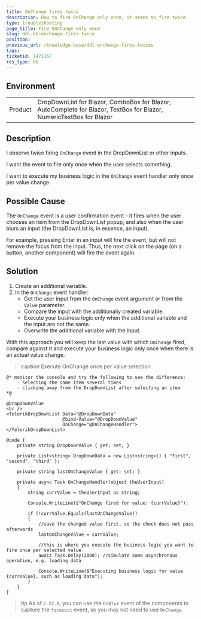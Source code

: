 ```yaml
---
title: OnChange fires twice
description: How to fire OnChange only once, it seems to fire twice.
type: troubleshooting
page_title: Fire OnChange only once
slug: ddl-kb-onchange-fires-twice
position: 
previous_url: /knowledge-base/ddl-onchange-fires-twices
tags: 
ticketid: 1471167
res_type: kb
---
```


## Environment
<table>
	<tbody>
		<tr>
			<td>Product</td>
			<td>DropDownList for Blazor, ComboBox for Blazor, AutoComplete for Blazor, TextBox for Blazor, NumericTextBox for Blazor</td>
		</tr>
	</tbody>
</table>


## Description

I observe twice firing `OnChange` event in the DropDownList or other inputs.

I want the event to fire only once when the user selects something.

I want to execute my business logic in the `OnChange` event handler only once per value change.

## Possible Cause

The `OnChange` event is a user confirmation event - it fires when the user chooses an item from the DropDownList popup, and also when the user blurs an input (the DropDownList is, in essence, an input).

For example, pressing Enter in an input will fire the event, but will not remove the focus from the input. Thus, the next click on the page (on a button, another component) will fire the event again.

## Solution

1. Create an additional variable.
1. In the `OnChange` event handler:
    * Get the user input from the `OnChange` event argument or from the `Value` parameter.
    * Compare the input with the additionally created variable.
    * Execute your business logic only when the additional variable and the input are not the same.
    * Overwrite the additional variable with the input.

With this approach you will keep the last value with which `OnChange` fired, compare against it and execute your business logic only once when there is an actual value change.

>caption Execute OnChange once per value selection

````CSHTML
@* monitor the console and try the following to see the difference:
    - selecting the same item several times
    - clicking away from the DropDownList after selecting an item
*@

@DropDownValue
<br />
<TelerikDropDownList Data="@DropDownData"
                     @bind-Value="@DropDownValue"
                     OnChange="@OnChangeHandler">
</TelerikDropDownList>

@code {
    private string DropDownValue { get; set; }

    private List<string> DropDownData = new List<string>() { "first", "second", "third" };

    private string lastOnChangeValue { get; set; }

    private async Task OnChangeHandler(object theUserInput)
    {
        string currValue = theUserInput as string;

        Console.WriteLine($"OnChange fired for value: {currValue}");

        if (!currValue.Equals(lastOnChangeValue))
        {
            //save the changed value first, so the check does not pass afterwards
            lastOnChangeValue = currValue;

            //this is where you execute the business logic you want to fire once per selected value
            await Task.Delay(2000); //simulate some asynchronous operation, e.g. loading data

            Console.WriteLine($"Executing business logic for value {currValue}, such as loading data");
        }
    }
}
````

>tip As of `2.22.0`, you can use the `OnBlur` event of the components to capture the `focusout` event, so you may not need to use `OnChange`.